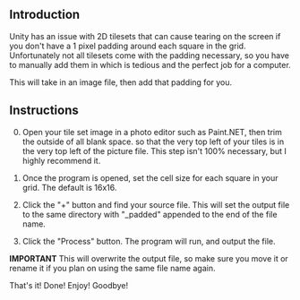 Introduction
-----------------
Unity has an issue with 2D tilesets that can cause tearing on the screen if you don't have a 1 pixel padding around each square in the grid. Unfortunately not all tilesets come with the padding necessary, so you have to manually add them in which is tedious and the perfect job for a computer.

This will take in an image file, then add that padding for you.

Instructions
-----------------
0) Open your tile set image in a photo editor such as Paint.NET, then trim the outside of all blank space. so that the very top left of your tiles is in the very top left of the picture file. This step isn't 100% necessary, but I highly recommend it.

1) Once the program is opened, set the cell size for each square in your grid. The default is 16x16.

2) Click the "+" button and find your source file. This will set the output file to the same directory with "_padded" appended to the end of the file name.

3) Click the "Process" button. The program will run, and output the file.



****IMPORTANT****
This will overwrite the output file, so make sure you move it or rename it if you plan on using the same file name again.


That's it! Done! Enjoy! Goodbye!
